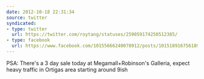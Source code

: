 ```yaml
---
date: 2012-10-18 22:31:34
source: twitter
syndicated:
- type: twitter
  url: https://twitter.com/roytang/statuses/259059174250512385/
- type: facebook
  url: https://www.facebook.com/10155666240078912/posts/10151891675618912
---
```


PSA: There's a 3 day sale today at Megamall+Robinson's Galleria, expect heavy traffic in Ortigas area starting around 9ish